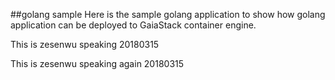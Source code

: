 ##golang sample
Here is the sample golang application to show how golang application can be deployed to GaiaStack container engine.

This is zesenwu speaking 20180315

This is zesenwu speaking again 20180315